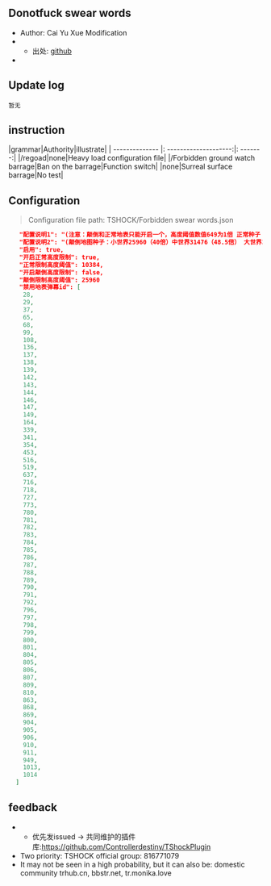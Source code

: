 ## Donotfuck swear words

- Author: Cai Yu Xue Modification
- - 出处: [github](https://github.com/1242509682/ProhibitSurfaceProjectiles) 
- 

## Update log

```
暂无
```
## instruction

|grammar|Authority|illustrate|
| -------------- |: --------------------:|: -------:|
|/regoad|none|Heavy load configuration file|
|/Forbidden ground watch barrage|Ban on the barrage|Function switch|
|none|Surreal surface barrage|No test|

## Configuration
> Configuration file path: TSHOCK/Forbidden swear words.json
```json
   "配置说明1": "(注意：颠倒和正常地表只能开启一个，高度阈值数值649为1倍 正常种子：大世界10384（16倍）",
   "配置说明2": "(颠倒地图种子：小世界25960（40倍）中世界31476（48.5倍） 大世界35370（54.5倍）",
   "启用": true,
   "开启正常高度限制": true,
   "正常限制高度阈值": 10384,
   "开启颠倒高度限制": false,
   "颠倒限制高度阈值": 25960
   "禁用地表弹幕id": [
    28,
    29,
    37,
    65,
    68,
    99,
    108,
    136,
    137,
    138,
    139,
    142,
    143,
    144,
    146,
    147,
    149,
    164,
    339,
    341,
    354,
    453,
    516,
    519,
    637,
    716,
    718,
    727,
    773,
    780,
    781,
    782,
    783,
    784,
    785,
    786,
    787,
    788,
    789,
    790,
    791,
    792,
    796,
    797,
    798,
    799,
    800,
    801,
    804,
    805,
    806,
    807,
    809,
    810,
    863,
    868,
    869,
    904,
    905,
    906,
    910,
    911,
    949,
    1013,
    1014
  ]
```
## feedback
- - 优先发issued -> 共同维护的插件库:https://github.com/Controllerdestiny/TShockPlugin
- Two priority: TSHOCK official group: 816771079
- It may not be seen in a high probability, but it can also be: domestic community trhub.cn, bbstr.net, tr.monika.love